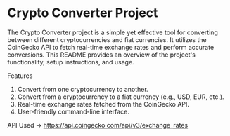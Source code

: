 # Crypto Converter Project

The Crypto Converter project is a simple yet effective tool for converting between different cryptocurrencies and fiat currencies. It utilizes the CoinGecko API to fetch real-time exchange rates and perform accurate conversions. This README provides an overview of the project's functionality, setup instructions, and usage.

Features
1. Convert from one cryptocurrency to another.
2. Convert from a cryptocurrency to a fiat currency (e.g., USD, EUR, etc.).
3. Real-time exchange rates fetched from the CoinGecko API.
4. User-friendly command-line interface.

API Used -> https://api.coingecko.com/api/v3/exchange_rates

